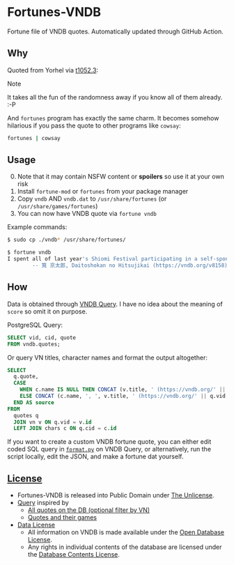 # Fortunes-VNDB

Fortune file of VNDB quotes. Automatically updated through GitHub Action.

## Why

Quoted from Yorhel via [t1052.3](https://vndb.org/t1052.3):

> [!note]
> It takes all the fun of the randomness away if you know all of them already. :-P

And `fortunes` program has exactly the same charm.
It becomes somehow hilarious if you pass the quote to other programs like `cowsay`:

```sh
fortunes | cowsay
```

## Usage

0. Note that it may contain NSFW content or **spoilers** so use it at your own risk
1. Install `fortune-mod` or `fortunes` from your package manager
2. Copy `vndb` AND `vndb.dat` to `/usr/share/fortunes` (or `/usr/share/games/fortunes`)
3. You can now have VNDB quote via `fortune vndb`

Example commands:

```sh
$ sudo cp ./vndb* /usr/share/fortunes/

$ fortune vndb
I spent all of last year's Shiomi Festival participating in a self-sponsored Reading Festival at my apartment, actually.
        -- 筧 京太郎, Daitoshokan no Hitsujikai (https://vndb.org/v8158)
```

## How

Data is obtained through [VNDB Query](https://query.vndb.org/schema#vndb.quotes).
I have no idea about the meaning of `score` so omit it on purpose.

PostgreSQL Query:

```sql
SELECT vid, cid, quote
FROM vndb.quotes;
```

Or query VN titles, character names and format the output altogether:

```sql
SELECT
  q.quote,
  CASE
    WHEN c.name IS NULL THEN CONCAT (v.title, ' (https://vndb.org/' || q.vid || ')')
    ELSE CONCAT (c.name, ', ', v.title, ' (https://vndb.org/' || q.vid || ')')
  END AS source
FROM
  quotes q
  JOIN vn v ON q.vid = v.id
  LEFT JOIN chars c ON q.cid = c.id
```

If you want to create a custom VNDB fortune quote, you can either edit coded SQL query in [`format.py`](format.py) on VNDB Query,
or alternatively, run the script locally, edit the JSON, and make a fortune dat yourself.

## [License](LICENSE)

- Fortunes-VNDB is released into Public Domain under [The Unlicense](https://unlicense.org).
- [Query](https://query.vndb.org/5c9a6037d875c238) inspired by
  - [All quotes on the DB (optional filter by VN)](https://query.vndb.org/6d95933cb5acd0d6)
  - [Quotes and their games](https://query.vndb.org/6d55820399bae5ef)
- [Data License](https://vndb.org/d17#4)
  - All information on VNDB is made available under the [Open Database License](https://opendatacommons.org/licenses/odbl/1.0/).
  - Any rights in individual contents of the database are licensed under the [Database Contents License](https://opendatacommons.org/licenses/dbcl/1.0/).
